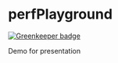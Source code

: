 # perfPlayground

[![Greenkeeper badge](https://badges.greenkeeper.io/liuyuchenzh/perfPlayground.svg)](https://greenkeeper.io/)

Demo for presentation